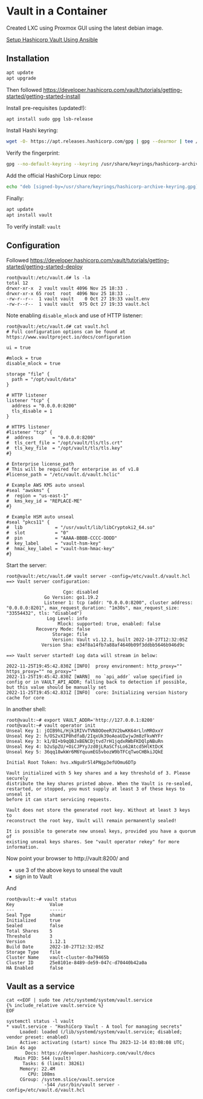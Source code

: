 # Vault in a Container

Created LXC using Proxmox GUI using the latest debian image.

[Setup Hashicorp Vault Using Ansible](https://medium.com/@mitesh_shamra/setup-hashicorp-vault-using-ansible-fa8073a70a56)

## Installation

```sh
apt update
apt upgrade
```

Then followed https://developer.hashicorp.com/vault/tutorials/getting-started/getting-started-install

Install pre-requisites (updated!):
```sh
apt install sudo gpg lsb-release
```

Install Hashi keyring:
```sh
wget -O- https://apt.releases.hashicorp.com/gpg | gpg --dearmor | tee /usr/share/keyrings/hashicorp-archive-keyring.gpg >/dev/null
```

Verify the fingerprint:
```sh
gpg --no-default-keyring --keyring /usr/share/keyrings/hashicorp-archive-keyring.gpg --fingerprint
```

Add the official HashiCorp Linux repo:
```sh
echo "deb [signed-by=/usr/share/keyrings/hashicorp-archive-keyring.gpg] https://apt.releases.hashicorp.com $(lsb_release -cs) main" | sudo tee /etc/apt/sources.list.d/hashicorp.list
```

Finally:
```sh
apt update
apt install vault
```

To verify install: `vault`

## Configuration

Followed https://developer.hashicorp.com/vault/tutorials/getting-started/getting-started-deploy

```
root@vault:/etc/vault.d# ls -la
total 12
drwxr-xr-x  2 vault vault 4096 Nov 25 18:33 .
drwxr-xr-x 65 root  root  4096 Nov 25 18:33 ..
-rw-r--r--  1 vault vault    0 Oct 27 19:33 vault.env
-rw-r--r--  1 vault vault  975 Oct 27 19:33 vault.hcl
```

Note enabling `disable_mlock` and use of HTTP listener:

```hcl
root@vault:/etc/vault.d# cat vault.hcl
# Full configuration options can be found at https://www.vaultproject.io/docs/configuration

ui = true

#mlock = true
disable_mlock = true

storage "file" {
  path = "/opt/vault/data"
}

# HTTP listener
listener "tcp" {
  address = "0.0.0.0:8200"
  tls_disable = 1
}

# HTTPS listener
#listener "tcp" {
#  address       = "0.0.0.0:8200"
#  tls_cert_file = "/opt/vault/tls/tls.crt"
#  tls_key_file  = "/opt/vault/tls/tls.key"
#}

# Enterprise license_path
# This will be required for enterprise as of v1.8
#license_path = "/etc/vault.d/vault.hclic"

# Example AWS KMS auto unseal
#seal "awskms" {
#  region = "us-east-1"
#  kms_key_id = "REPLACE-ME"
#}

# Example HSM auto unseal
#seal "pkcs11" {
#  lib            = "/usr/vault/lib/libCryptoki2_64.so"
#  slot           = "0"
#  pin            = "AAAA-BBBB-CCCC-DDDD"
#  key_label      = "vault-hsm-key"
#  hmac_key_label = "vault-hsm-hmac-key"
#}
```

Start the server:
```
root@vault:/etc/vault.d# vault server -config=/etc/vault.d/vault.hcl
==> Vault server configuration:

                     Cgo: disabled
              Go Version: go1.19.2
              Listener 1: tcp (addr: "0.0.0.0:8200", cluster address: "0.0.0.0:8201", max_request_duration: "1m30s", max_request_size: "33554432", tls: "disabled")
               Log Level: info
                   Mlock: supported: true, enabled: false
           Recovery Mode: false
                 Storage: file
                 Version: Vault v1.12.1, built 2022-10-27T12:32:05Z
             Version Sha: e34f8a14fb7a88af4640b09f3ddbb5646b946d9c

==> Vault server started! Log data will stream in below:

2022-11-25T19:45:42.830Z [INFO]  proxy environment: http_proxy="" https_proxy="" no_proxy=""
2022-11-25T19:45:42.830Z [WARN]  no `api_addr` value specified in config or in VAULT_API_ADDR; falling back to detection if possible, but this value should be manually set
2022-11-25T19:45:42.831Z [INFO]  core: Initializing version history cache for core
```

In another shell:
```
root@vault:~# export VAULT_ADDR='http://127.0.0.1:8200'
root@vault:~# vault operator init
Unseal Key 1: jOIB9hL/Hjk1RIVvTVN8OOeeR3V2bwKK64rLlnMROxxY
Unseal Key 2: h/OS2vXIP0hdfaB/2IqxUk39oAoaUIwjwJm8zFkvWYFr
Unseal Key 3: k1/BI+b9qQBJxBENCDjtvd7rH1jqdxRWbFKDQlpNBuRn
Unseal Key 4: b2uSpZU/+OiCJPYyJzd0jLRaSCfsLo62Atcd5HlKtDcK
Unseal Key 5: 36qq18wkWr6M6YquumEG5vbozW9bTFCqTwoCHBkiJQkE

Initial Root Token: hvs.xNgu8r5l4PNgp3efUOmu6DTp

Vault initialized with 5 key shares and a key threshold of 3. Please securely
distribute the key shares printed above. When the Vault is re-sealed,
restarted, or stopped, you must supply at least 3 of these keys to unseal it
before it can start servicing requests.

Vault does not store the generated root key. Without at least 3 keys to
reconstruct the root key, Vault will remain permanently sealed!

It is possible to generate new unseal keys, provided you have a quorum of
existing unseal keys shares. See "vault operator rekey" for more information.
```

Now point your browser to http://vault:8200/ and

* use 3 of the above keys to unseal the vault
* sign in to Vault


And

```
root@vault:~# vault status
Key             Value
---             -----
Seal Type       shamir
Initialized     true
Sealed          false
Total Shares    5
Threshold       3
Version         1.12.1
Build Date      2022-10-27T12:32:05Z
Storage Type    file
Cluster Name    vault-cluster-0a79465b
Cluster ID      25e8101e-8489-de59-047c-d70440b42a0a
HA Enabled      false
```

## Vault as a service

```
cat <<EOF | sudo tee /etc/systemd/system/vault.service
{% include_relative vault.service %}
EOF
```

```
systemctl status -l vault
* vault.service - "HashiCorp Vault - A tool for managing secrets"
     Loaded: loaded (/lib/systemd/system/vault.service; disabled; vendor preset: enabled)
     Active: activating (start) since Thu 2023-12-14 03:08:08 UTC; 1min 4s ago
       Docs: https://developer.hashicorp.com/vault/docs
   Main PID: 544 (vault)
      Tasks: 6 (limit: 38261)
     Memory: 22.4M
        CPU: 108ms
     CGroup: /system.slice/vault.service
             `-544 /usr/bin/vault server -config=/etc/vault.d/vault.hcl
```
